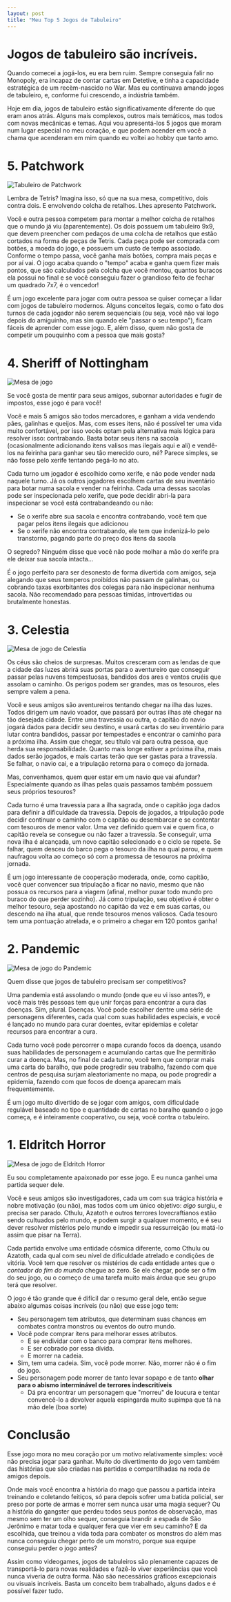 ```yaml
---
layout: post
title: "Meu Top 5 Jogos de Tabuleiro"
---
```


# Jogos de tabuleiro são incríveis.

Quando comecei a jogá-los, eu era bem ruim. Sempre conseguia falir no Monopoly, era incapaz de contar cartas em Detetive, e tinha a capacidade estratégica de um recèm-nascido no War. Mas eu continuava amando jogos de tabuleiro, e, conforme fui crescendo, a indústria também.

Hoje em dia, jogos de tabuleiro estão significativamente diferente do que eram anos atrás. Alguns mais complexos, outros mais temáticos, mas todos com novas mecânicas e temas. Aqui vou apresentá-los 5 jogos que moram num lugar especial no meu coração, e que podem acender em você a chama que acenderam em mim quando eu voltei ao hobby que tanto amo.

# 5. Patchwork

![Tabuleiro de Patchwork](/assets/patchwork.jpeg)

Lembra de Tetris? Imagina isso, só que na sua mesa, competitivo, dois contra dois. E envolvendo colcha de retalhos. Lhes apresento Patchwork.

Você e outra pessoa competem para montar a melhor colcha de retalhos que o mundo já viu (aparentemente). Os dois possuem um tabuleiro 9x9, que devem preencher com pedaços de uma colcha de retalhos que estão cortados na forma de peças de Tetris. Cada peça pode ser comprada com botões, a moeda do jogo, e possuem um custo de tempo associado. Conforme o tempo passa, você ganha mais botões, compra mais peças e por aí vai. O jogo acaba quando o "tempo" acaba e ganha quem fizer mais pontos, que são calculados pela colcha que você montou, quantos buracos ela possui no final e se você conseguiu fazer o grandioso feito de fechar um quadrado 7x7, é o vencedor!

É um jogo excelente para jogar com outra pessoa se quiser começar a lidar com jogos de tabuleiro modernos. Alguns conceitos legais, como o fato dos turnos de cada jogador não serem sequenciais (ou seja, você não vai logo depois do amiguinho, mas sim quando ele "passar o seu tempo"), ficam fáceis de aprender com esse jogo. E, além disso, quem não gosta de competir um pouquinho com a pessoa que mais gosta?

# 4. Sheriff of Nottingham

![Mesa de jogo](/assets/sheriff_of_nottingham.jpg)

Se você gosta de mentir para seus amigos, subornar autoridades e fugir de impostos, esse jogo é para você!

Você e mais 5 amigos são todos mercadores, e ganham a vida vendendo pães, galinhas e queijos. Mas, com esses itens, não é possível ter uma vida muito confortável, por isso vocês optam pela alternativa mais lógica para resolver isso: contrabando. Basta botar seus itens na sacola (ocasionalmente adicionando itens valisos mas ilegais aqui e ali) e vendê-los na feirinha para ganhar seu tão merecido ouro, né? Parece simples, se não fosse pelo xerife tentando pegá-lo no ato.

Cada turno um jogador é escolhido como xerife, e não pode vender nada naquele turno. Já os outros jogadores escolhem cartas de seu inventário para botar numa sacola e vender na feirinha. Cada uma dessas sacolas pode ser inspecionada pelo xerife, que pode decidir abri-la para inspecionar se você está contrabandeando ou não:

- Se o xerife abre sua sacola e encontra contrabando, você tem que pagar pelos itens ilegais que adicionou
- Se o xerife não encontra contrabando, ele tem que indenizá-lo pelo transtorno, pagando parte do preço dos itens da sacola

O segredo? Ninguém disse que você não pode molhar a mão do xerife pra ele deixar sua sacola intacta...

É o jogo perfeito para ser desonesto de forma divertida com amigos, seja alegando que seus temperos proibídos não passam de galinhas, ou cobrando taxas exorbitantes dos colegas para não inspecionar nenhuma sacola. Não recomendado para pessoas tímidas, introvertidas ou brutalmente honestas.

# 3. Celestia

![Mesa de jogo de Celestia](/assets/celestia.jpg)

Os céus são cheios de surpresas. Muitos cresceram com as lendas de que a cidade das luzes abrirá suas portas para o aventureiro que conseguir passar pelas nuvens tempestuosas, bandidos dos ares e ventos cruéis que assolam o caminho. Os perigos podem ser grandes, mas os tesouros, eles sempre valem a pena.

Você e seus amigos são aventureiros tentando chegar na ilha das luzes. Todos dirigem um navio voador, que passará por outras ilhas até chegar na tão desejada cidade. Entre uma travessia ou outra, o capitão do navio jogará dados para decidir seu destino, e usará cartas do seu inventário para lutar contra bandidos, passar por tempestades e encontrar o caminho para a próxima ilha. Assim que chegar, seu título vai para outra pessoa, que herda sua responsabilidade. Quanto mais longe estiver a próxima ilha, mais dados serão jogados, e mais cartas terão que ser gastas para a travessia. Se falhar, o navio cai, e a tripulação retorna para o começo da jornada.

Mas, convenhamos, quem quer estar em um navio que vai afundar? Especialmente quando as ilhas pelas quais passamos também possuem seus próprios tesouros?

Cada turno é uma travessia para a ilha sagrada, onde o capitão joga dados para definir a dificuldade da travessia. Depois de jogados, a tripulação pode decidir continuar o caminho com o capitão ou desembarcar e se contentar com tesouros de menor valor. Uma vez definido quem vai e quem fica, o capitão revela se consegue ou não fazer a travessia. Se conseguir, uma nova ilha é alcançada, um novo capitão selecionado e o ciclo se repete. Se falhar, quem desceu do barco pega o tesouro da ilha na qual parou, e quem naufragou volta ao começo só com a promessa de tesouros na próxima jornada.

É um jogo interessante de cooperação moderada, onde, como capitão, você quer convencer sua tripulação a ficar no navio, mesmo que não possua os recursos para a viagem (afinal, melhor puxar todo mundo pro buraco do que perder sozinho). Já como tripulação, seu objetivo é obter o melhor tesouro, seja apostando no capitão da vez e em suas cartas, ou descendo na ilha atual, que rende tesouros menos valiosos. Cada tesouro tem uma pontuação atrelada, e o primeiro a chegar em 120 pontos ganha!

# 2. Pandemic

![Mesa de jogo do Pandemic](/assets/pandemic.webp)

Quem disse que jogos de tabuleiro precisam ser competitivos?

Uma pandemia está assolando o mundo (onde que eu vi isso antes?), e você mais três pessoas tem que unir forças para encontrar a cura das doenças. Sim, plural. Doenças. Você pode escolher dentre uma série de personagens diferentes, cada qual com suas habilidades especiais, e você é lançado no mundo para curar doentes, evitar epidemias e coletar recursos para encontrar a cura. 

Cada turno você pode percorrer o mapa curando focos da doença, usando suas habilidades de personagem e acumulando cartas que lhe permitirão curar a doença. Mas, no final de cada turno, você tem que comprar mais uma carta do baralho, que pode progredir seu trabalho, fazendo com que centros de pesquisa surjam aleatoriamente no mapa, ou pode progredir a epidemia, fazendo com que focos de doença aparecam mais frequentemente.

É um jogo muito divertido de se jogar com amigos, com dificuldade regulável baseado no tipo e quantidade de cartas no baralho quando o jogo começa, e é inteiramente cooperativo, ou seja, você contra o tabuleiro.

# 1. Eldritch Horror

![Mesa de jogo de Eldritch Horror](/assets/eldritch_horror.jpg)

Eu sou completamente apaixonado por esse jogo. E eu nunca ganhei uma partida sequer dele.

Você e seus amigos são investigadores, cada um com sua trágica história e nobre motivação (ou não), mas todos com um único objetivo: _algo_ surgiu, e precisa ser parado. Cthulu, Azatoth e outros terrores lovecraftianos estão sendo cultuados pelo mundo, e podem surgir a qualquer momento, e é seu dever resolver mistérios pelo mundo e impedir sua ressurreição (ou matá-lo assim que pisar na Terra).

Cada partida envolve uma entidade cósmica diferente, como Cthulu ou Azatoth, cada qual com seu nível de dificuldade atrelado e condições de vitória. Você tem que resolver os mistérios de cada entidade antes que o _contador do fim do mundo_ chegue ao zero. Se ele chegar, pode ser o fim do seu jogo, ou o começo de uma tarefa muito mais árdua que seu grupo terá que resolver. 

O jogo é tão grande que é difícil dar o resumo geral dele, então segue abaixo algumas coisas incríveis (ou não) que esse jogo tem:

- Seu personagem tem atributos, que determinam suas chances em combates contra monstros ou eventos do outro mundo.
- Você pode comprar itens para melhorar esses atributos. 
  - E se endividar com o banco para comprar itens melhores. 
  - E ser cobrado por essa dívida. 
  - E morrer na cadeia.
- Sim, tem uma cadeia. Sim, você pode morrer. Não, morrer não é o fim do jogo.
- Seu personagem pode morrer de tanto levar sopapo e de tanto __olhar para o abismo interminável de terrores indescritíveis__
  - Dá pra encontrar um personagem que "morreu" de loucura e tentar convencê-lo a devolver aquela espingarda muito supimpa que tá na mão dele (boa sorte)

# Conclusão

Esse jogo mora no meu coração por um motivo relativamente simples: você não precisa jogar para ganhar. Muito do divertimento do jogo vem também das histórias que são criadas nas partidas e compartilhadas na roda de amigos depois. 

Onde mais você encontra a história do mago que passou a partida inteira treinando e coletando feitiços, só para depois sofrer uma batida policial, ser preso por porte de armas e morrer sem nunca usar uma magia sequer? Ou a história do gangster que perdeu todos seus pontos de observação, mas mesmo sem ter um olho sequer, conseguia brandir a espada de São Jerônimo e matar toda e qualquer fera que vier em seu caminho? E da escolhida, que treinou a vida toda para combater os monstros do além mas nunca conseguiu chegar perto de um monstro, porque sua equipe conseguiu perder o jogo antes?

Assim como videogames, jogos de tabuleiros são plenamente capazes de transportá-lo para novas realidades e fazê-lo viver experiências que você nunca viveria de outra forma. Não são necessários gráficos excepcionais ou visuais incríveis. Basta um conceito bem trabalhado, alguns dados e é possível fazer tudo.
